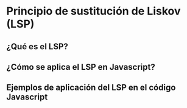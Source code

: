 # Principio de sustitución de Liskov (LSP)

## ¿Qué es el LSP?
## ¿Cómo se aplica el LSP en Javascript?
## Ejemplos de aplicación del LSP en el código Javascript
